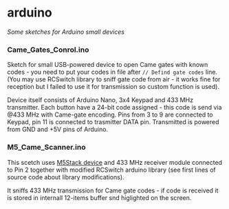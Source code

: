 # arduino
_Some sketches for Arduino small devices_


### Came_Gates_Conrol.ino
Sketch for small USB-powered device to open Came gates with known codes - you need to put your codes in file after `// Defind gate codes` line. (You may use RCSwitch library to sniff gate code from air - it works fine for reception but I failed to use it for transmission so custom function is used).

Device itself consists of Arduino Nano, 3x4 Keypad and 433 MHz transmitter. Each button have a 24-bit code assigned - this code is send via @433 MHz with Came-gate encoding. Pins from 3 to 9 are connected to Keypad, pin 11 is connected to trasmitter DATA pin. Transmitted is powered from GND and +5V pins of Arduino.

### M5_Came_Scanner.ino
This scetch uses [M5Stack device](https://m5stack.com/) and 433 MHz receiver module connected to Pin 2 together with modified RCSwitch arduino library (see first lines of source code about library modifications).

It sniffs 433 MHz transmission for Came gate codes - if code is received it is stored in internall 12-items buffer snd higlighted on the screen.
